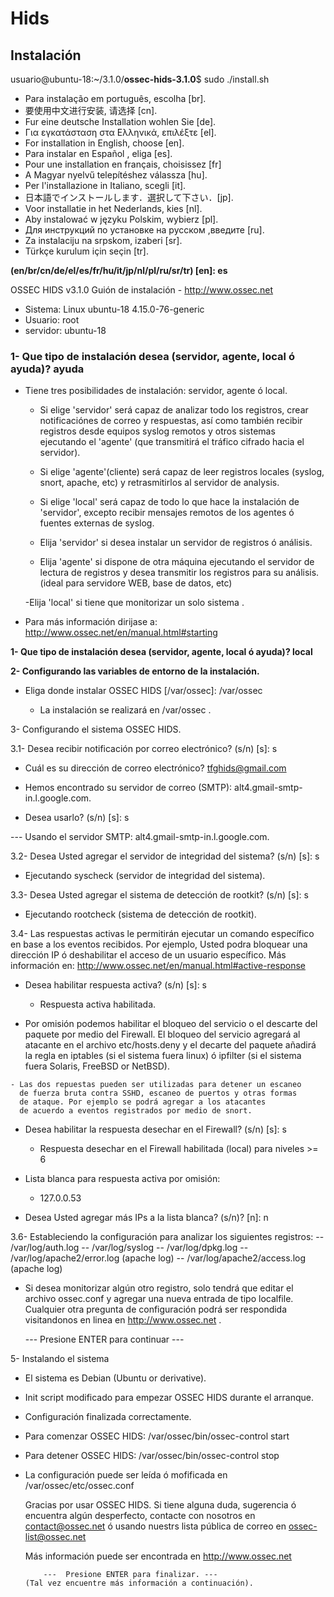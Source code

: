 # Hids

## Instalación

usuario@ubuntu-18:~/3.1.0/**ossec-hids-3.1.0**$ sudo ./install.sh

  * Para instalação em português, escolha [br].
  * 要使用中文进行安装, 请选择 [cn].
  * Fur eine deutsche Installation wohlen Sie [de].
  * Για εγκατάσταση στα Ελληνικά, επιλέξτε [el].
  * For installation in English, choose [en].
  * Para instalar en Español , eliga [es].
  * Pour une installation en français, choisissez [fr]
  * A Magyar nyelvű telepítéshez válassza [hu].
  * Per l'installazione in Italiano, scegli [it].
  * 日本語でインストールします．選択して下さい．[jp].
  * Voor installatie in het Nederlands, kies [nl].
  * Aby instalować w języku Polskim, wybierz [pl].
  * Для инструкций по установке на русском ,введите [ru].
  * Za instalaciju na srpskom, izaberi [sr].
  * Türkçe kurulum için seçin [tr].
  
  **(en/br/cn/de/el/es/fr/hu/it/jp/nl/pl/ru/sr/tr) [en]: es**

 OSSEC HIDS v3.1.0 Guión de instalación - http://www.ossec.net

  - Sistema: Linux ubuntu-18 4.15.0-76-generic
  - Usuario: root
  - servidor: ubuntu-18


### 1- Que tipo de instalación desea (servidor, agente, local ó ayuda)? ayuda

  - Tiene tres posibilidades de instalación: servidor, 
    agente ó local.

    - Si elige 'servidor' será capaz de analizar todo  los registros, 
      crear  notificaciónes de correo y respuestas, así como también 
      recibir registros desde equipos syslog  remotos y otros sistemas  
      ejecutando  el  'agente' (que transmitirá el tráfico cifrado hacia el servidor).
       
    - Si elige 'agente'(cliente) será capaz de leer
      registros  locales (syslog, snort, apache, etc) y
      retrasmitirlos al servidor de analysis.

    - Si elige 'local' será capaz de todo lo que hace 
      la instalación de 'servidor', excepto recibir mensajes remotos de los
      agentes ó fuentes externas de syslog.

    - Elija 'servidor' si desea instalar un servidor de registros
      ó análisis.

    - Elija 'agente' si dispone de otra máquina ejecutando el servidor
      de lectura de registros y desea transmitir los registros para su
      análisis. (ideal para servidore WEB, base de datos, etc)

    -Elija 'local' si tiene que monitorizar un solo sistema .

  - Para más información dirijase a:
    http://www.ossec.net/en/manual.html#starting

  
**1- Que tipo de instalación desea (servidor, agente, local ó ayuda)? local**


 **2- Configurando las variables de entorno de la instalación.**

 - Eliga donde instalar OSSEC HIDS [/var/ossec]: /var/ossec

    - La instalación se realizará en  /var/ossec .

3- Configurando el sistema OSSEC HIDS.

  3.1- Desea recibir notificación por correo electrónico? (s/n) [s]: s
   - Cuál es su dirección de correo electrónico? tfghids@gmail.com

   - Hemos encontrado su servidor de correo (SMTP): alt4.gmail-smtp-in.l.google.com.
   - Desea usarlo? (s/n) [s]: s

   --- Usando el servidor SMTP:  alt4.gmail-smtp-in.l.google.com.

  3.2- Desea Usted agregar el servidor de integridad del sistema? (s/n) [s]: s

   - Ejecutando syscheck (servidor de integridad del sistema).

  3.3- Desea Usted agregar el sistema de detección de rootkit? (s/n) [s]: s

   - Ejecutando rootcheck (sistema de detección de rootkit).

  3.4- Las respuestas activas le permitirán ejecutar un comando
       específico en base a los eventos recibidos. Por ejemplo,
       Usted podra bloquear una dirección IP ó deshabilitar el acceso
       de un usuario específico.
       Más información en:
       http://www.ossec.net/en/manual.html#active-response

   - Desea habilitar respuesta activa? (s/n) [s]: s


     - Respuesta activa habilitada.

   - Por omisión podemos habilitar el bloqueo del servicio 
     o el descarte del paquete por medio del Firewall.
     El bloqueo del servicio agregará al atacante en el archivo etc/hosts.deny
     y el decarte del paquete añadirá la regla en iptables
     (si el sistema fuera linux) ó ipfilter (si el sistema fuera
     Solaris, FreeBSD or NetBSD).

    - Las dos repuestas pueden ser utilizadas para detener un escaneo 
      de fuerza bruta contra SSHD, escaneo de puertos y otras formas
      de ataque. Por ejemplo se podrá agregar a los atacantes
      de acuerdo a eventos registrados por medio de snort.


   - Desea habilitar la respuesta desechar en el Firewall? (s/n) [s]: s

     - Respuesta desechar en el Firewall habilitada (local)  para niveles >= 6

   - Lista blanca para respuesta activa por omisión:
      - 127.0.0.53

   - Desea Usted agregar más IPs a la lista blanca? (s/n)? [n]: n

  3.6- Estableciendo la configuración para analizar los siguientes registros:
    -- /var/log/auth.log
    -- /var/log/syslog
    -- /var/log/dpkg.log
    -- /var/log/apache2/error.log (apache log)
    -- /var/log/apache2/access.log (apache log)


 - Si desea monitorizar algún otro registro, solo
   tendrá que editar el archivo ossec.conf y agregar una
   nueva entrada de tipo localfile.
   Cualquier otra pregunta de configuración podrá ser 
   respondida visitandonos en linea en http://www.ossec.net .
   
   --- Presione ENTER para continuar ---
                            


5- Instalando el sistema

 - El sistema es Debian (Ubuntu or derivative).
 - Init script modificado para empezar OSSEC HIDS durante el arranque.

 - Configuración finalizada correctamente.

 - Para comenzar OSSEC HIDS:
      /var/ossec/bin/ossec-control start

 - Para detener OSSEC HIDS:
      /var/ossec/bin/ossec-control stop

 - La configuración puede ser leída ó mofificada en /var/ossec/etc/ossec.conf

    
    Gracias por usar OSSEC HIDS.
    Si tiene alguna duda, sugerencia ó encuentra 
    algún desperfecto, contacte con nosotros en contact@ossec.net
    ó usando nuestrs lista pública de correo en ossec-list@ossec.net
    
    Más información puede ser encontrada en http://www.ossec.net
    
           ---  Presione ENTER para finalizar. ---
       (Tal vez encuentre más información a continuación). 

